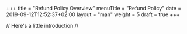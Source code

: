 +++
title = "Refund Policy Overview"
menuTitle = "Refund Policy"
date = 2019-09-12T12:52:37+02:00
layout = "man"
weight = 5
draft = true
+++

// Here's a little introduction //

## 
